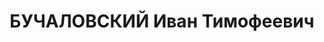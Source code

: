 ---
title: БУЧАЛОВСКИЙ Иван Тимофеевич
description: возможно, это Бучаловский Иван Александрович - директор Запорожского
  коксохимического завода в 1933-1937 гг.
---